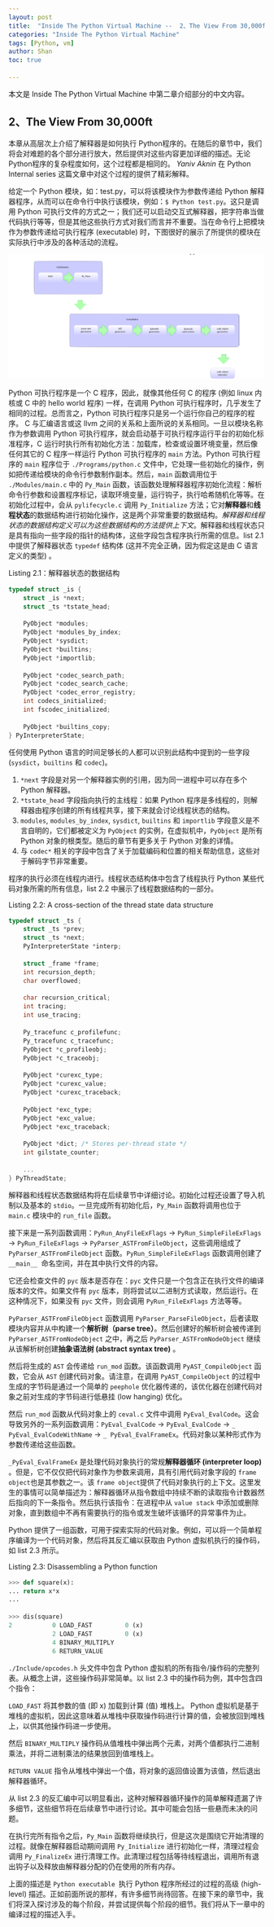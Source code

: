 ```yaml
---
layout: post
title:  "Inside The Python Virtual Machine --  2、The View From 30,000ft"
categories: "Inside The Python Virtual Machine"
tags: [Python, vm] 
author: Shan
toc: true

---
```


本文是 Inside The Python Virtual Machine 中第二章介绍部分的中文内容。

<!-- more -->



## 2、The View From 30,000ft

本章从高层次上介绍了解释器是如何执行 Python程序的。在随后的章节中，我们将会对难题的各个部分进行放大，然后提供对这些内容更加详细的描述。无论 Python程序的复杂程度如何，这个过程都是相同的。 *Yaniv Aknin* 在 Python Internal series 这篇文章中对这个过程的提供了精彩解释。

给定一个 Python 模块，如：test.py，可以将该模块作为参数传递给 Python 解释器程序，从而可以在命令行中执行该模块，例如：`$ Python test.py`。这只是调用 Python 可执行文件的方式之一；我们还可以启动交互式解释器，把字符串当做代码执行等等，但是其他这些执行方式对我们而言并不重要。当在命令行上把模块作为参数传递给可执行程序 (executable) 时，下图很好的展示了所提供的模块在实际执行中涉及的各种活动的流程。

![image-20191030161358606](./images/image-20191030161358606.png)



Python 可执行程序是一个 C 程序，因此，就像其他任何 C 的程序 (例如 linux 内核或 C 中的 hello world 程序) 一样，在调用 Python 可执行程序时，几乎发生了相同的过程。总而言之，Python 可执行程序只是另一个运行你自己的程序的程序。 C 与汇编语言或这 llvm 之间的关系和上面所说的关系相同。一旦以模块名称作为参数调用 Python 可执行程序，就会启动基于可执行程序运行平台的初始化标准程序，C 运行时执行所有初始化方法：加载库，检查或设置环境变量，然后像任何其它的 C 程序一样运行 Python 可执行程序的 `main` 方法。Python 可执行程序的 `main` 程序位于 `./Programs/python.c` 文件中，它处理一些初始化的操作，例如把传递给模块的命令行参数制作副本。然后，`main` 函数调用位于 `./Modules/main.c` 中的 `Py_Main` 函数，该函数处理解释器程序初始化流程：解析命令行参数和设置程序标记，读取环境变量，运行钩子，执行哈希随机化等等。在初始化过程中，会从 `pylifecycle.c` 调用 `Py_Initialize` 方法；它对**解释器**和**线程状态**的数据结构进行初始化操作，这是两个非常重要的数据结构。$解释器和线程状态的数据结构定义可以为这些数据结构的方法提供上下文。$解释器和线程状态只是具有指向一些字段的指针的结构体，这些字段包含程序执行所需的信息。list 2.1 中提供了解释器状态 `typedef` 结构体 (这并不完全正确，因为假定这是由 C 语言定义的类型) 。

Listing 2.1：解释器状态的数据结构

```c
typedef struct _is {
	struct _is *next;
	struct _ts *tstate_head;

	PyObject *modules;
	PyObject *modules_by_index;
	PyObject *sysdict;
	PyObject *builtins;
	PyObject *importlib;

	PyObject *codec_search_path;
	PyObject *codec_search_cache;
	PyObject *codec_error_registry;
	int codecs_initialized;
	int fscodec_initialized;

	PyObject *builtins_copy;
} PyInterpreterState;
```

任何使用 Python 语言的时间足够长的人都可以识别此结构中提到的一些字段 (`sysdict`，`builtins` 和 `codec`)。

1.  `*next` 字段是对另一个解释器实例的引用，因为同一进程中可以存在多个 Python 解释器。
2.  `*tstate_head` 字段指向执行的主线程：如果 Python 程序是多线程的，则解释器由程序创建的所有线程共享，接下来就会讨论线程状态的结构。
3.  `modules`, `modules_by_index`, `sysdict`, `builtins` 和 `importlib` 字段意义是不言自明的，它们都被定义为 `PyObject` 的实例，在虚拟机中，`PyObject` 是所有 Python 对象的根类型。随后的章节有更多关于 Python 对象的详情。
4.  与 `codec*` 相关的字段中包含了关于加载编码和位置的相关帮助信息，这些对于解码字节非常重要。

程序的执行必须在线程内进行。线程状态结构体中包含了线程执行 Python 某些代码对象所需的所有信息，list 2.2 中展示了线程数据结构的一部分。

Listing 2.2: A cross-section of the thread state data structure

```c
typedef struct _ts {
	struct _ts *prev;
	struct _ts *next;
	PyInterpreterState *interp;

	struct _frame *frame;
	int recursion_depth;
	char overflowed;

	char recursion_critical;
	int tracing;
	int use_tracing;

	Py_tracefunc c_profilefunc;
	Py_tracefunc c_tracefunc;
	PyObject *c_profileobj;
	PyObject *c_traceobj;

	PyObject *curexc_type;
	PyObject *curexc_value;
	PyObject *curexc_traceback;

	PyObject *exc_type;
	PyObject *exc_value;
	PyObject *exc_traceback;
    
	PyObject *dict; /* Stores per-thread state */
	int gilstate_counter;

	...
} PyThreadState;
```

解释器和线程状态数据结构将在后续章节中详细讨论。初始化过程还设置了导入机制以及基本的 `stdio`。一旦完成所有初始化后，`Py_Main` 函数将调用也位于 `main.c` 模块中的 `run_file` 函数。

接下来是一系列函数调用：`PyRun_AnyFileExFlags` -> `PyRun_SimpleFileExFlags` -> `PyRun_FileExFlags` -> `PyParser_ASTFromFileObject`，这些调用组成了 `PyParser_ASTFromFileObject` 函数。`PyRun_SimpleFileExFlags` 函数调用创建了 `__main__ `命名空间，并在其中执行文件的内容。

它还会检查文件的 `pyc` 版本是否存在：`pyc` 文件只是一个包含正在执行文件的编译版本的文件。如果文件有 `pyc` 版本，则将尝试以二进制方式读取，然后运行。在这种情况下，如果没有 `pyc` 文件，则会调用 `PyRun_FileExFlags` 方法等等。 

`PyParser_ASTFromFileObject` 函数调用 `PyParser_ParseFileObject`，后者读取模块内容并从中构建一个**解析树（parse tree）**。然后创建好的解析树会被传递到 `PyParser_ASTFromNodeObject` 之中，再之后 `PyParser_ASTFromNodeObject` 继续从该解析树创建**抽象语法树 (abstract syntax tree)** 。

然后将生成的 `AST` 会传递给 `run_mod` 函数。该函数调用 `PyAST_CompileObject` 函数，它会从 `AST` 创建代码对象。请注意，在调用 `PyAST_CompileObject` 的过程中生成的字节码是通过一个简单的 `peephole` 优化器传递的，该优化器在创建代码对象之前对生成的字节码进行低悬挂 (low hanging) 优化。

然后 `run_mod` 函数从代码对象上的 `ceval.c` 文件中调用 `PyEval_EvalCode`。这会导致另外的一系列函数调用：`PyEval_EvalCode` -> `PyEval_EvalCode` -> `_ PyEval_EvalCodeWithName` -> `_ PyEval_EvalFrameEx`。代码对象以某种形式作为参数传递给这些函数。 

`_PyEval_EvalFrameEx` 是处理代码对象执行的常规**解释器循环 (interpreter loop)** 。但是，它不仅仅把代码对象作为参数来调用，具有引用代码对象字段的 `frame object`也是其参数之一。该 `frame object`提供了代码对象执行的上下文。这里发生的事情可以简单描述为：解释器循环从指令数组中持续不断的读取指令计数器然后指向的下一条指令。然后执行该指令：在进程中从 `value stack` 中添加或删除对象，直到数组中不再有需要执行的指令或发生破坏该循环的异常事件为止。

Python 提供了一组函数，可用于探索实际的代码对象。例如，可以将一个简单程序编译为一个代码对象，然后将其反汇编以获取由 Python 虚拟机执行的操作码，如 list 2.3 所示。

Listing 2.3: Disassembling a Python function

```python
>>> def square(x):
... return x*x
...

>>> dis(square)
2 			0 LOAD_FAST 		0 (x)
			2 LOAD_FAST 		0 (x)
			4 BINARY_MULTIPLY
			6 RETURN_VALUE
```

`./Include/opcodes.h` 头文件中包含 Python 虚拟机的所有指令/操作码的完整列表。从概念上讲，这些操作码非常简单。以 list 2.3 中的操作码为例，其中包含四个指令：

`LOAD_FAST` 将其参数的值 (即 x) 加载到计算 (值) 堆栈上。 Python 虚拟机是基于堆栈的虚拟机，因此这意味着从堆栈中获取操作码进行计算的值，会被放回到堆栈上，以供其他操作码进一步使用。

然后 `BINARY_MULTIPLY` 操作码从值堆栈中弹出两个元素，对两个值都执行二进制乘法，并将二进制乘法的结果放回到值堆栈上。 

`RETURN VALUE` 指令从堆栈中弹出一个值，将对象的返回值设置为该值，然后退出解释器循环。

从 list 2.3 的反汇编中可以明显看出，这种对解释器循环操作的简单解释遗漏了许多细节，这些细节将在后续章节中进行讨论。其中可能会包括一些悬而未决的问题。

在执行完所有指令之后，`Py_Main` 函数将继续执行，但是这次是围绕它开始清理的过程。就像在解释器启动期间调用 `Py_Initialize` 进行初始化一样，清理过程会调用 `Py_FinalizeEx` 进行清理工作。此清理过程包括等待线程退出，调用所有退出钩子以及释放由解释器分配的仍在使用的所有内存。

上面的描述是 `Python executable `执行 Python 程序所经过的过程的高级 (high-level) 描述。正如前面所说的那样，有许多细节尚待回答。在接下来的章节中，我们将深入探讨涉及的每个阶段，并尝试提供每个阶段的细节。我们将从下一章中的编译过程的描述入手。